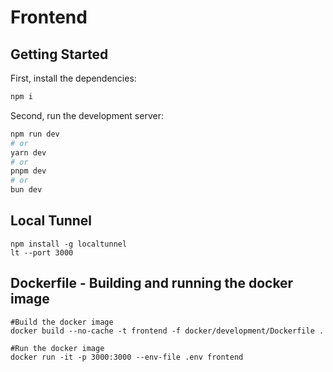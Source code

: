 # Frontend

## Getting Started

First, install the dependencies:

```bash
npm i
```

Second, run the development server:

```bash
npm run dev
# or
yarn dev
# or
pnpm dev
# or
bun dev
```

## Local Tunnel

```
npm install -g localtunnel
lt --port 3000
```

## Dockerfile - Building and running the docker image

```
#Build the docker image
docker build --no-cache -t frontend -f docker/development/Dockerfile .

#Run the docker image
docker run -it -p 3000:3000 --env-file .env frontend
```
